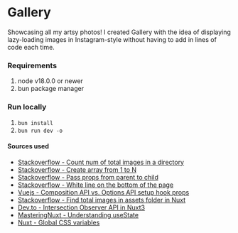 # Gallery

Showcasing all my artsy photos! I created Gallery with the idea of displaying lazy-loading images in Instagram-style without having to add in lines of code each time.

### Requirements

1. node v18.0.0 or newer
2. bun package manager

### Run locally

1. `bun install`
2. `bun run dev -o`

#### Sources used
* [Stackoverflow - Count num of total images in a directory](https://stackoverflow.com/questions/55867990/is-there-a-way-to-count-how-many-files-are-in-a-folder-and-then-import-it-to-a-v)
* [Stackoverflow - Create array from 1 to N](https://stackoverflow.com/questions/3746725/how-to-create-an-array-containing-1-n)
* [Stackoverflow - Pass props from parent to child](https://stackoverflow.com/questions/76591837/how-to-receive-props-in-child-component-in-nuxt-3)
* [Stackoverflow - White line on the bottom of the page](https://stackoverflow.com/questions/47896237/white-line-at-the-bottom-of-the-page-padding-related)
* [Vuejs - Composition API vs. Options API setup hook props](https://vuejs.org/guide/components/props.html)
* [Stackoverflow - Find total images in assets folder in Nuxt](https://stackoverflow.com/questions/73997752/how-can-i-easily-list-all-files-in-assets-and-public-in-nuxtjs-3)
* [Dev.to - Intersection Observer API in Nuxt3](https://dev.to/michaelsynan/reveal-on-scroll-with-nuxt-and-intersection-observer-api-53di)
* [MasteringNuxt - Understanding useState](https://masteringnuxt.com/blog/understanding-usestate-in-nuxt-3)
* [Nuxt - Global CSS variables](https://nuxt.com/docs/getting-started/styling)
